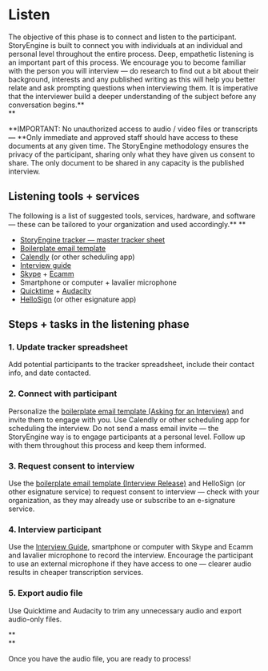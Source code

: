 # Listen

The objective of this phase is to connect and listen to the participant. StoryEngine is built to connect you with individuals at an individual and personal level throughout the entire process. Deep, empathetic listening is an important part of this process. We encourage you to become familiar with the person you will interview — do research to find out a bit about their background, interests and any published writing as this will help you better relate and ask prompting questions when interviewing them. It is imperative that the interviewer build a deeper understanding of the subject before any conversation begins.**                  
**

**IMPORTANT: No unauthorized access to audio / video files or transcripts **—** **Only immediate and approved staff should have access to these documents at any given time. The StoryEngine methodology ensures the privacy of the participant, sharing only what they have given us consent to share. The only document to be shared in any capacity is the published interview.

## **Listening tools + services**

The following is a list of suggested tools, services, hardware, and software — these can be tailored to your organization and used accordingly.**      **

* [StoryEngine tracker — master tracker sheet](https://docs.google.com/spreadsheets/d/1FVMHKgSiJJqT7Yq3QvWhvZkGJZ3M9wps5ZfSD-XN0wM/edit#gid=0&range=E:E)
* [Boilerplate email template](https://docs.google.com/document/d/1tCx5s-6B05lSf0hqZrH2C9yr4Nh6VLrZYzhNb9SzW0I/edit?usp=sharing)
* [Calendly](https://calendly.com/) \(or other scheduling app\)
* [Interview guide](https://docs.google.com/document/d/1RsEg7EkmdZnHE3s8gQG5CuYKzRJmgOTSO87wK6XsRrM/edit?usp=sharing)
* [Skype](https://web.skype.com/) + [Ecamm](http://www.ecamm.com/)
* Smartphone or computer + lavalier microphone
* [Quicktime](https://www.apple.com/quicktime/download/) + [Audacity](http://www.audacityteam.org/)
* [HelloSign](https://www.hellosign.com/) \(or other esignature app\)

## **Steps + tasks in the listening phase**

### 1. **Update tracker spreadsheet**

Add potential participants to the tracker spreadsheet, include their contact info, and date contacted.

### 2. **Connect with participant**

Personalize the [boilerplate email template \(Asking for an Interview\)](https://docs.google.com/document/d/1tCx5s-6B05lSf0hqZrH2C9yr4Nh6VLrZYzhNb9SzW0I/edit?usp=sharing) and invite them to engage with you. Use Calendly or other scheduling app for scheduling the interview. Do not send a mass email invite — the StoryEngine way is to engage participants at a personal level. Follow up with them throughout this process and keep them informed.

### 3. **Request consent to interview**

Use the [boilerplate email template \(Interview Release\)](https://docs.google.com/document/d/1tCx5s-6B05lSf0hqZrH2C9yr4Nh6VLrZYzhNb9SzW0I/edit?usp=sharing) and HelloSign \(or other esignature service\) to request consent to interview — check with your organization, as they may already use or subscribe to an e-signature service.

### 4. **Interview participant**

Use the [Interview Guide](https://docs.google.com/document/d/1RsEg7EkmdZnHE3s8gQG5CuYKzRJmgOTSO87wK6XsRrM/edit?usp=sharing), smartphone or computer with Skype and Ecamm and lavalier microphone to record the interview. Encourage the participant to use an external microphone if they have access to one — clearer audio results in cheaper transcription services.

### 5. **Export audio file**

Use Quicktime and Audacity to trim any unnecessary audio and export audio-only files.

**                  
**

Once you have the audio file, you are ready to process!

